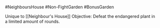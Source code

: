 #NeighboursHouse #Non-FightGarden #BonusGarden 

Unique to [[Neighbour's House]]
Objective: Defeat the endangered plant in a limited amount of rounds.